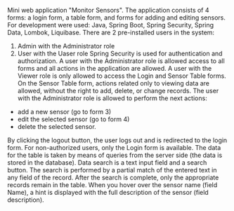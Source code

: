 Mini web application "Monitor Sensors".
The application consists of 4 forms: a login form, a table form, and forms for adding and editing sensors.
For development were used: Java, Spring Boot, Spring Security, Spring Data, Lombok, Liquibase.
There are 2 pre-installed users in the system:
1. Admin with the Administrator role
2. User with the Uaser role
Spring Security is used for authentication and authorization.
A user with the Administrator role is allowed access to all forms and all actions in the application are allowed.
A user with the Viewer role is only allowed to access the Login and Sensor Table forms. On the Sensor Table form, actions related only to viewing data are allowed, without the right to add, delete, or
change records.
The user with the Administrator role is allowed to perform the next actions:
- add a new sensor (go to form 3)
- edit the selected sensor (go to form 4)
- delete the selected sensor.

By clicking the logout button, the user logs out and is redirected to the login form.
For non-authorized users, only the Login form is available.
The data for the table is taken by means of queries from the server side (the data is stored in the database).
Data search is a text input field and a search button. The search is performed by a partial match of the entered text in any field of the record.
After the search is complete, only the appropriate records remain in the table.
When you hover over the sensor name (field Name), a hint is displayed with the full description of the sensor (field description).
